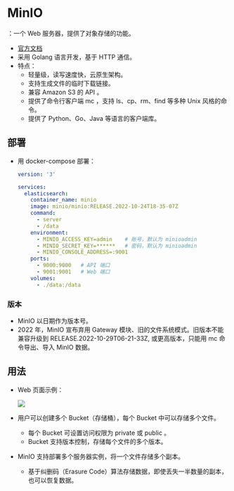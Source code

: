 # MinIO

：一个 Web 服务器，提供了对象存储的功能。
- [官方文档](https://docs.min.io/docs/)
- 采用 Golang 语言开发，基于 HTTP 通信。
- 特点：
  - 轻量级，读写速度快，云原生架构。
  - 支持生成文件的临时下载链接。
  - 兼容 Amazon S3 的 API 。
  - 提供了命令行客户端 mc ，支持 ls、cp、rm、find 等多种 Unix 风格的命令。
  - 提供了 Python、Go、Java 等语言的客户端库。

## 部署

- 用 docker-compose 部署：
  ```yml
  version: '3'

  services:
    elasticsearch:
      container_name: minio
      image: minio/minio:RELEASE.2022-10-24T18-35-07Z
      command:
        - server
        - /data
      environment:
        - MINIO_ACCESS_KEY=admin    # 账号，默认为 minioadmin
        - MINIO_SECRET_KEY=******   # 密码，默认为 minioadmin
        - MINIO_CONSOLE_ADDRESS=:9001
      ports:
        - 9000:9000   # API 端口
        - 9001:9001   # Web 端口
      volumes:
        - ./data:/data
  ```

### 版本

- MinIO 以日期作为版本号。
- 2022 年，MinIO 宣布弃用 Gateway 模块、旧的文件系统模式。旧版本不能兼容升级到 RELEASE.2022-10-29T06-21-33Z, 或更高版本，只能用 mc 命令导出、导入 MinIO 数据。

## 用法

- Web 页面示例：

  ![](./MinIO.png)

- 用户可以创建多个 Bucket（存储桶），每个 Bucket 中可以存储多个文件。
  - 每个 Bucket 可设置访问权限为 private 或 public 。
  - Bucket 支持版本控制，存储每个文件的多个版本。

- MinIO 支持部署多个服务器实例，将一个文件存储多个副本。
  - 基于纠删码（Erasure Code）算法存储数据，即使丢失一半数量的副本，也可以恢复数据。
